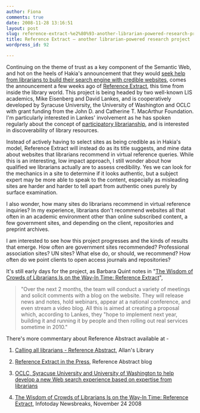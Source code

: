 ```yaml
---
author: Fiona
comments: true
date: 2008-11-28 13:16:51
layout: post
slug: reference-extract-%e2%80%93-another-librarian-powered-research-project
title: Reference Extract – another librarian-powered research project
wordpress_id: 92

---
```


Continuing on the theme of trust as a key component of the Semantic Web, and hot on the heels of Hakia's announcement that they would [seek help from librarians to build their search engine with credible websites](http://www.semanticlibrary.net/2008/10/07/web-credibility-and-the-semantic-web/), comes the announcement a few weeks ago of [Reference Extract](http://referencextract.org/), this time from inside the library world. This project is being headed by two well-known LIS academics, Mike Eisenberg and David Lankes, and is cooperatively developed by Syracuse University, the University of Washington and OCLC with grant funding from the John D. and Catherine T. MacArthur Foundation. I'm particularly interested in Lankes' involvement as he has spoken regularly about the concept of [participatory librarianship](http://ptbed.org/), and is interested in discoverability of library resources.

Instead of actively having to select sites as being credible as in Hakia's model, Reference Extract will instead do as its title suggests, and mine data about websites that librarians recommend in virtual reference queries. While this is an interesting, low impact approach, I still wonder about how qualified we librarians actually are to assess credibility. Yes we can look for the mechanics in a site to determine if it looks authentic, but a subject expert may be more able to speak to the content, especially as misleading sites are harder and harder to tell apart from authentic ones purely by surface examination.

I also wonder, how many sites do librarians recommend in virtual reference inquiries? In my experience, librarians don't recommend websites all that often in an academic environment other than online subscribed content, a few government sites, and depending on the client, repositories and preprint archives.

I am interested to see how this project progresses and the kinds of results that emerge. How often are government sites recommended? Professional association sites? UN sites? What else do, or should, we recommend? How often do we point clients to open access journals and repositories?

It's still early days for the project, as Barbara Quint notes in "[The Wisdom of Crowds of Librarians Is on the Way-In Time: Reference Extract](http://newsbreaks.infotoday.com/nbReader.asp?ArticleId=51692)",


> "Over the next 2 months, the team will conduct a variety of meetings and solicit comments with a blog on the website. They will release news and notes, hold webinars, appear at a national conference, and even stream a video blog. All this is aimed at creating a proposal which, according to Lankes, they "hope to implement next year, building it and running it by people and then rolling out real services sometime in 2010."


There's more commentary about Reference Abstract available at -



	
  1. [Calling all librarians - Reference Abstract](http://allanslibrary.blogspot.com/2008/11/calling-all-librarians-reference.html), Allan's Library

	
  2. [Reference Extract in the Press](http://referencextract.org/?p=44), Reference Abstract blog

	
  3. [OCLC, Syracuse University and University of Washington to help develop a new Web search experience based on expertise from librarians](http://www.oclc.org/us/en/handheld/layout_hh_4_50712_179829.htm)

	
  4. [The Wisdom of Crowds of Librarians Is on the Way-In Time: Reference Extract](http://newsbreaks.infotoday.com/nbReader.asp?ArticleId=51692), Infotoday Newsbreaks, November 24 2008


